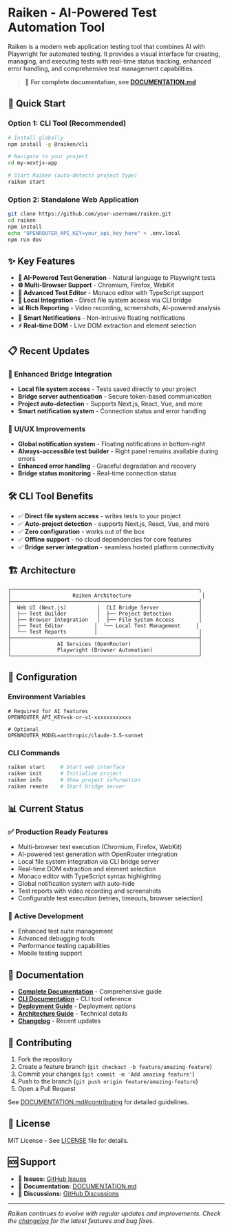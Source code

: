 # Raiken - AI-Powered Test Automation Tool

Raiken is a modern web application testing tool that combines AI with Playwright for automated testing. It provides a visual interface for creating, managing, and executing tests with real-time status tracking, enhanced error handling, and comprehensive test management capabilities.

> 📖 **For complete documentation, see [DOCUMENTATION.md](DOCUMENTATION.md)**

## 🚀 Quick Start

### Option 1: CLI Tool (Recommended)
```bash
# Install globally
npm install -g @raiken/cli

# Navigate to your project
cd my-nextjs-app

# Start Raiken (auto-detects project type)
raiken start
```

### Option 2: Standalone Web Application
```bash
git clone https://github.com/your-username/raiken.git
cd raiken
npm install
echo "OPENROUTER_API_KEY=your_api_key_here" > .env.local
npm run dev
```

## ✨ Key Features

- **🤖 AI-Powered Test Generation** - Natural language to Playwright tests
- **🌐 Multi-Browser Support** - Chromium, Firefox, WebKit
- **📝 Advanced Test Editor** - Monaco editor with TypeScript support
- **🔄 Local Integration** - Direct file system access via CLI bridge
- **📊 Rich Reporting** - Video recording, screenshots, AI-powered analysis
- **🔔 Smart Notifications** - Non-intrusive floating notifications
- **⚡ Real-time DOM** - Live DOM extraction and element selection

## 📋 Recent Updates

### 🎯 Enhanced Bridge Integration
- **Local file system access** - Tests saved directly to your project
- **Bridge server authentication** - Secure token-based communication
- **Project auto-detection** - Supports Next.js, React, Vue, and more
- **Smart notification system** - Connection status and error handling

### 🚀 UI/UX Improvements  
- **Global notification system** - Floating notifications in bottom-right
- **Always-accessible test builder** - Right panel remains available during errors
- **Enhanced error handling** - Graceful degradation and recovery
- **Bridge status monitoring** - Real-time connection status

## 🛠️ CLI Tool Benefits

- ✅ **Direct file system access** - writes tests to your project
- ✅ **Auto-project detection** - supports Next.js, React, Vue, and more
- ✅ **Zero configuration** - works out of the box
- ✅ **Offline support** - no cloud dependencies for core features
- ✅ **Bridge server integration** - seamless hosted platform connectivity

## 🏗️ Architecture

```
┌─────────────────────────────────────────────────────────────┐
│                    Raiken Architecture                       │
├─────────────────────────────────────────────────────────────┤
│  Web UI (Next.js)          │  CLI Bridge Server             │
│  ├── Test Builder          │  ├── Project Detection         │
│  ├── Browser Integration   │  ├── File System Access        │
│  ├── Test Editor          │  └── Local Test Management     │
│  └── Test Reports         │                                 │
├─────────────────────────────────────────────────────────────┤
│               AI Services (OpenRouter)                      │
│               Playwright (Browser Automation)               │
└─────────────────────────────────────────────────────────────┘
```

## 🔧 Configuration

### Environment Variables
```env
# Required for AI features
OPENROUTER_API_KEY=sk-or-v1-xxxxxxxxxxxx

# Optional
OPENROUTER_MODEL=anthropic/claude-3.5-sonnet
```

### CLI Commands
```bash
raiken start     # Start web interface
raiken init      # Initialize project
raiken info      # Show project information
raiken remote    # Start bridge server
```

## 📊 Current Status

### ✅ Production Ready Features
- Multi-browser test execution (Chromium, Firefox, WebKit)
- AI-powered test generation with OpenRouter integration
- Local file system integration via CLI bridge server
- Real-time DOM extraction and element selection
- Monaco editor with TypeScript syntax highlighting
- Global notification system with auto-hide
- Test reports with video recording and screenshots
- Configurable test execution (retries, timeouts, browser selection)

### 🚧 Active Development
- Enhanced test suite management
- Advanced debugging tools
- Performance testing capabilities
- Mobile testing support

## 📖 Documentation

- **[Complete Documentation](DOCUMENTATION.md)** - Comprehensive guide
- **[CLI Documentation](cli/README.md)** - CLI tool reference
- **[Deployment Guide](DEPLOYMENT.md)** - Deployment options
- **[Architecture Guide](src/STRUCTURE.md)** - Technical details
- **[Changelog](CHANGELOG.md)** - Recent updates

## 🤝 Contributing

1. Fork the repository
2. Create a feature branch (`git checkout -b feature/amazing-feature`)
3. Commit your changes (`git commit -m 'Add amazing feature'`)
4. Push to the branch (`git push origin feature/amazing-feature`)
5. Open a Pull Request

See [DOCUMENTATION.md#contributing](DOCUMENTATION.md#contributing) for detailed guidelines.

## 📄 License

MIT License - See [LICENSE](LICENSE) file for details.

## 🆘 Support

- 📧 **Issues:** [GitHub Issues](https://github.com/your-username/raiken/issues)
- 📖 **Documentation:** [DOCUMENTATION.md](DOCUMENTATION.md)
- 💬 **Discussions:** [GitHub Discussions](https://github.com/your-username/raiken/discussions)

---

*Raiken continues to evolve with regular updates and improvements. Check the [changelog](CHANGELOG.md) for the latest features and bug fixes.*
